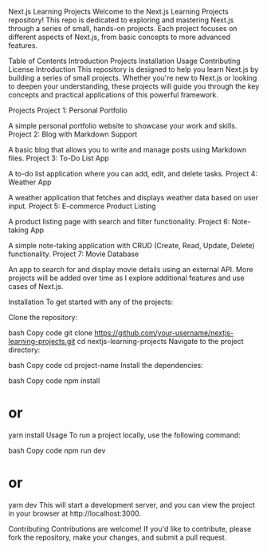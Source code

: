Next.js Learning Projects
Welcome to the Next.js Learning Projects repository! This repo is dedicated to exploring and mastering Next.js through a series of small, hands-on projects. Each project focuses on different aspects of Next.js, from basic concepts to more advanced features.

Table of Contents
Introduction
Projects
Installation
Usage
Contributing
License
Introduction
This repository is designed to help you learn Next.js by building a series of small projects. Whether you're new to Next.js or looking to deepen your understanding, these projects will guide you through the key concepts and practical applications of this powerful framework.

Projects
Project 1: Personal Portfolio

A simple personal portfolio website to showcase your work and skills.
Project 2: Blog with Markdown Support

A basic blog that allows you to write and manage posts using Markdown files.
Project 3: To-Do List App

A to-do list application where you can add, edit, and delete tasks.
Project 4: Weather App

A weather application that fetches and displays weather data based on user input.
Project 5: E-commerce Product Listing

A product listing page with search and filter functionality.
Project 6: Note-taking App

A simple note-taking application with CRUD (Create, Read, Update, Delete) functionality.
Project 7: Movie Database

An app to search for and display movie details using an external API.
More projects will be added over time as I explore additional features and use cases of Next.js.

Installation
To get started with any of the projects:

Clone the repository:

bash
Copy code
git clone https://github.com/your-username/nextjs-learning-projects.git
cd nextjs-learning-projects
Navigate to the project directory:

bash
Copy code
cd project-name
Install the dependencies:

bash
Copy code
npm install
# or
yarn install
Usage
To run a project locally, use the following command:

bash
Copy code
npm run dev
# or
yarn dev
This will start a development server, and you can view the project in your browser at http://localhost:3000.

Contributing
Contributions are welcome! If you'd like to contribute, please fork the repository, make your changes, and submit a pull request.
